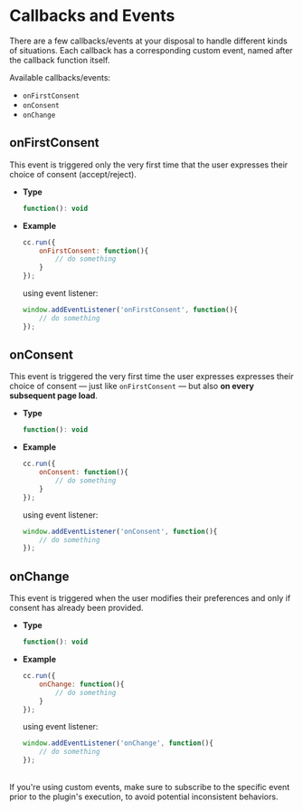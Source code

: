 # Callbacks and Events
There are a few callbacks/events at your disposal to handle different kinds of situations. Each callback has a corresponding custom event, named after the callback function itself.

Available callbacks/events:

- `onFirstConsent`
- `onConsent`
- `onChange`

## onFirstConsent
This event is triggered only the very first time that the user expresses their choice of consent (accept/reject).

- **Type**
    ```javascript
    function(): void
    ```

- **Example** <br>

    ```javascript
    cc.run({
        onFirstConsent: function(){
            // do something
        }
    });
    ```

    using event listener:
    ```javascript
    window.addEventListener('onFirstConsent', function(){
        // do something
    });
    ```

## onConsent
This event is triggered the very first time the user expresses expresses their choice of consent — just like `onFirstConsent` — but also **on every subsequent page load**.

- **Type**
    ```javascript
    function(): void
    ```

- **Example** <br>

    ```javascript
    cc.run({
        onConsent: function(){
            // do something
        }
    });
    ```

    using event listener:
    ```javascript
    window.addEventListener('onConsent', function(){
        // do something
    });
    ```

## onChange
This event is triggered when the user modifies their preferences and only if consent has already been provided.

- **Type**
    ```javascript
    function(): void
    ```

- **Example** <br>

    ```javascript
    cc.run({
        onChange: function(){
            // do something
        }
    });
    ```

    using event listener:
    ```javascript
    window.addEventListener('onChange', function(){
        // do something
    });
    ```

<br>


<CustomBlock type="warning" title="Note">
If you're using custom events, make sure to subscribe to the specific event prior to the plugin's execution, to avoid potential inconsistent behaviors.

</CustomBlock>
